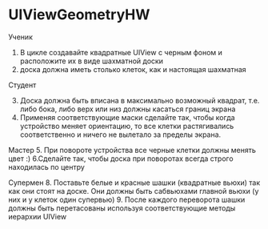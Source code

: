 # UIViewGeometryHW

Ученик

1. В цикле создавайте квадратные UIView с черным фоном и расположите их в виде шахматной доски 
2. доска должна иметь столько клеток, как и настоящая шахматная

Студент

3. Доска должна быть вписана в максимально возможный квадрат, т.е. либо бока, либо верх или низ должны касаться границ экрана
4. Применяя соответствующие маски сделайте так, чтобы когда устройство меняет ориентацию, то все клетки растягивались соответственно и ничего не вылетало за пределы экрана.

Мастер 
5. При повороте устройства все черные клетки должны менять цвет :)
6.Сделайте так, чтобы доска при поворотах всегда строго находилась по центру

Супермен
8. Поставьте белые и красные шашки (квадратные вьюхи) так как они стоят на доске. Они должны быть сабвьюхами главной вьюхи (у них и у клеток один супервью)
9. После каждого переворота шашки должны быть перетасованы используя соответствующие методы иерархии UIView
